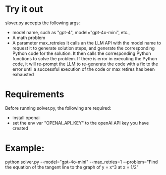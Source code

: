 # Try it out
slover.py accepts the following args:
- model name, such as "gpt-4", model="gpt-4o-mini", etc.,
- A math problem
- A parameter max_retreies 
It calls an the LLM API with the model name to request it to generate solution steps, and generate the corresponding 
Python code for the solution. It then calls the corresponding Python functions to solve the problem. 
If there is error in executing the Python code, it will re-prompt the LLM to re-generate the code with a 
fix to the error until a successful execution of the code or max retires has been exhausted

# Requirements
Before running solver.py, the following are required:
- install openai
- set the env var "OPENAI_API_KEY" to the openAI API key you have created

# Example:
python solver.py --model="gpt-4o-mini" --max_retries=1 --problem="Find the equation of the tangent line to the graph of y = x^3 at x = 1/2"

